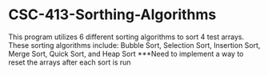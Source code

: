 # CSC-413-Sorthing-Algorithms
This program utilizes 6 different sorting algorithms to sort 4 test arrays. 
These sorting algorithms include: Bubble Sort, Selection Sort, Insertion Sort, Merge Sort, Quick Sort, and Heap Sort
***Need to implement a way to reset the arrays after each sort is run
